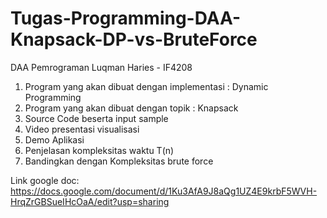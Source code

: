# Tugas-Programming-DAA-Knapsack-DP-vs-BruteForce
DAA Pemrograman
Luqman Haries - IF4208

1. Program yang akan dibuat dengan implementasi : Dynamic Programming
2. Program yang akan dibuat dengan topik : Knapsack
3. Source Code beserta input sample
4. Video presentasi visualisasi
5. Demo Aplikasi
6. Penjelasan kompleksitas waktu T(n)
7. Bandingkan dengan Kompleksitas brute force


Link google doc: https://docs.google.com/document/d/1Ku3AfA9J8aQg1UZ4E9krbF5WVH-HrqZrGBSueIHcOaA/edit?usp=sharing
